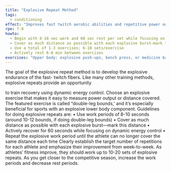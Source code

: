 ```yaml
---
title: "Explosive Repeat Method"
tags:
  - conditioning
effect: "Improves fast twitch aerobic abilities and repetitive power output by developing the rate of lactate oxidation of the slow twitch fibers."
rpe: 7-8
howto:
  - Begin with 8-10 sec work and 60 sec rest per set while focusing on dynamic energy control
  - Cover as much distance as possible with each explosive burst—mark this distance
  - Use a total of 1-3 exercises; 6-10 sets/exercise
  - Actively rest 6-8 min between exercises
exercises: "Upper body: explosive push-ups, bench press, or medicine ball throws. Lower body: variations of squat jumps and split squat jumps with a kettlebell, bar, or dumbbells. Exercises with rapid, elastic rebound (SSC) component are the most effective"
---
```


The goal of the explosive repeat method is to develop the explosive endurance of the fast-
twitch fibers. Like many other training methods, explosive repeats provide an opportunity

to train recovery using dynamic energy control.
Choose an explosive exercise that makes it easy to measure power output or distance
covered. The featured exercise is called “double-leg bounds,' and it’s especially beneficial
for sports with an explosive lower body component.
Guidelines for doing explosive repeats are:
• Use work periods of 8-10 seconds (around 10-12 bounds, if doing double-leg
bounds)
• Cover as much distance as possible with each explosive burst—mark this distance
• Actively recover for 60 seconds while focusing on dynamic energy control
• Repeat the explosive work period until the athlete can no longer cover the same
distance each time
Clearly establish the target number of repetitions for each athlete and emphasize their
improvement from week-to-week.
As athletes’ fitness improve, they should work up to 10-20 sets of explosive repeats. As you
get closer to the competitive season, increase the work periods and decrease rest periods.
